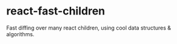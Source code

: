 # react-fast-children
Fast diffing over many react children, using cool data structures &amp; algorithms.
